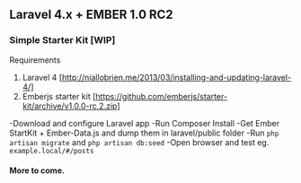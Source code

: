 ## Laravel 4.x + EMBER 1.0 RC2


### Simple Starter Kit [WIP]

Requirements
1. Laravel 4 [http://niallobrien.me/2013/03/installing-and-updating-laravel-4/]
2. Emberjs starter kit [https://github.com/emberjs/starter-kit/archive/v1.0.0-rc.2.zip]

-Download and configure Laravel app
-Run Composer Install
-Get Ember StartKit + Ember-Data.js and dump them in laravel/public folder
-Run ``php artisan migrate`` and ``php artisan db:seed``
-Open browser and test eg. ``example.local/#/posts``

#### More to come.
